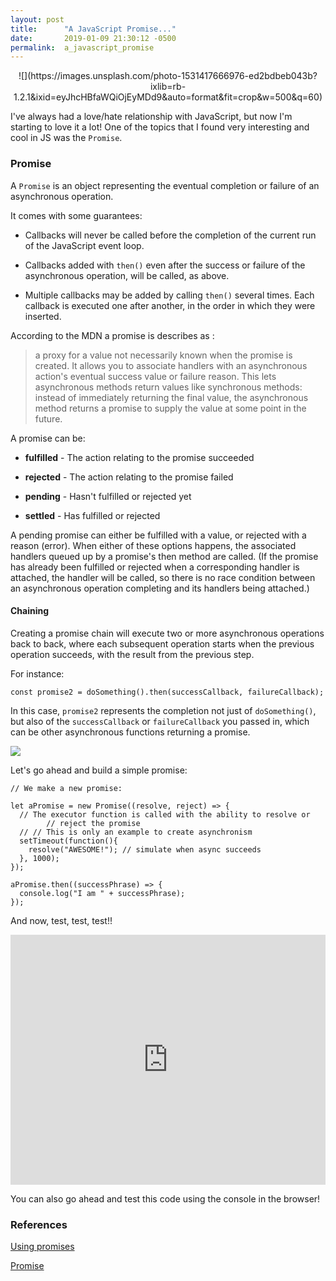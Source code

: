 ```yaml
---
layout: post
title:      "A JavaScript Promise..."
date:       2019-01-09 21:30:12 -0500
permalink:  a_javascript_promise
---
```


<center>
![](https://images.unsplash.com/photo-1531417666976-ed2bdbeb043b?ixlib=rb-1.2.1&ixid=eyJhcHBfaWQiOjEyMDd9&auto=format&fit=crop&w=500&q=60)
</center>

I've always had a love/hate relationship with JavaScript, but now I'm starting to love it a lot!  One of the topics that I found very interesting and cool in JS was the `Promise`. 


### Promise

A `Promise` is an object representing the eventual completion or failure of an asynchronous operation. 

It  comes with some guarantees:

* Callbacks will never be called before the completion of the current run of the JavaScript event loop.

* Callbacks added with `then()` even after the success or failure of the asynchronous operation, will be called, as above.

* Multiple callbacks may be added by calling `then()` several times. Each callback is executed one after another, in the order in which they were inserted.

According to the MDN a promise is describes as :

> a proxy for a value not necessarily known when the promise is created. It allows you to associate handlers with an asynchronous action's eventual success value or failure reason. This lets asynchronous methods return values like synchronous methods: instead of immediately returning the final value, the asynchronous method returns a promise to supply the value at some point in the future.
> 


A promise can be:

*    **fulfilled** - The action relating to the promise succeeded

*    **rejected** - The action relating to the promise failed

*    **pending** - Hasn't fulfilled or rejected yet

*    **settled** - Has fulfilled or rejected

A pending promise can either be fulfilled with a value, or rejected with a reason (error). When either of these options happens, the associated handlers queued up by a promise's then method are called. (If the promise has already been fulfilled or rejected when a corresponding handler is attached, the handler will be called, so there is no race condition between an asynchronous operation completing and its handlers being attached.)

#### Chaining

Creating a promise chain will execute two or more asynchronous operations back to back, where each subsequent operation starts when the previous operation succeeds, with the result from the previous step.

For instance:
```
const promise2 = doSomething().then(successCallback, failureCallback);

```

In this case, `promise2` represents the completion not just of `doSomething()`, but also of the `successCallback` or `failureCallback` you passed in, which can be other asynchronous functions returning a promise.



![](https://mdn.mozillademos.org/files/15911/promises.png)


Let's go ahead and build a simple promise:

```
// We make a new promise: 

let aPromise = new Promise((resolve, reject) => {
  // The executor function is called with the ability to resolve or
        // reject the promise
  // // This is only an example to create asynchronism 
  setTimeout(function(){
    resolve("AWESOME!"); // simulate when async succeeds
  }, 1000);
});

aPromise.then((successPhrase) => {
  console.log("I am " + successPhrase);
});
```

And now, test, test, test!!

<iframe height="400px" width="100%" src="https://repl.it/@cmlugoce/QuizzicalMotionlessBit?lite=true" scrolling="no" frameborder="no" allowtransparency="true" allowfullscreen="true" sandbox="allow-forms allow-pointer-lock allow-popups allow-same-origin allow-scripts allow-modals"></iframe>


You can also go ahead and test this code using the console in the browser!


### References

[Using promises](https://developer.mozilla.org/en-US/docs/Web/JavaScript/Guide/Using_promises)

[Promise](https://developer.mozilla.org/en-US/docs/Web/JavaScript/Reference/Global_Objects/Promise)

